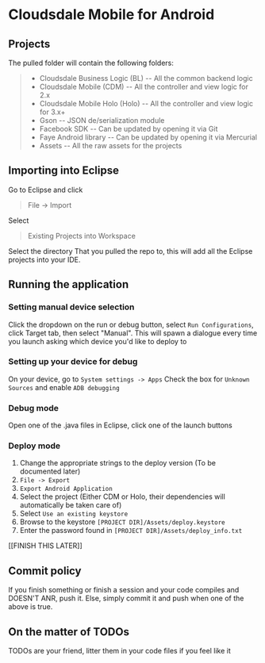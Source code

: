 # Cloudsdale Mobile for Android

## Projects

The pulled folder will contain the following folders:

>- Cloudsdale Business Logic (BL) -- All the common backend logic
>- Cloudsdale Mobile (CDM) -- All the controller and view logic for 2.x
>- Cloudsdale Mobile Holo (Holo) -- All the controller and view logic for 3.x+
>- Gson -- JSON de/serialization module
>- Facebook SDK -- Can be updated by opening it via Git
>- Faye Android library  -- Can be updated by opening it via Mercurial
>- Assets -- All the raw assets for the projects

## Importing into Eclipse

Go to Eclipse and click
> File -> Import

Select
> Existing Projects into Workspace

Select the directory That you pulled the repo to, this will add all the Eclipse projects into your IDE.

## Running the application

### Setting manual device selection

Click the dropdown on the run or debug button, select ```Run Configurations```, click Target tab, then select "Manual".
This will spawn a dialogue every time you launch asking which device you'd like to deploy to

### Setting up your device for debug

On your device, go to ```System settings -> Apps```
Check the box for ```Unknown Sources``` and enable ```ADB debugging```

### Debug mode

Open one of the .java files in Eclipse, click one of the launch buttons

### Deploy mode

1. Change the appropriate strings to the deploy version (To be documented later)
2. ```File -> Export```
3. ```Export Android Application```
4. Select the project (Either CDM or Holo, their dependencies will automatically be taken care of)
5. Select ```Use an existing keystore```
6. Browse to the keystore ```[PROJECT DIR]/Assets/deploy.keystore```
7. Enter the password found in ```[PROJECT DIR]/Assets/deploy_info.txt```

[[FINISH THIS LATER]]

## Commit policy

If you finish something or finish a session and your code compiles and DOESN'T ANR, push it. Else, simply commit it and push when one of the above is true.

## On the matter of TODOs

TODOs are your friend, litter them in your code files if you feel like it